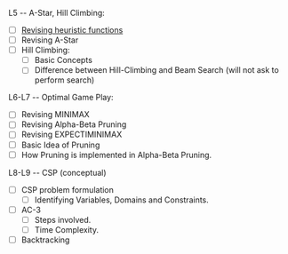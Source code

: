 L5 -- A-Star, Hill Climbing:

- [ ] [Revising heuristic functions](obsidian://open?vault=AI_Exam_2&file=L5%2FRevising%20heuristic%20functions)
- [ ] Revising A-Star 
- [ ] Hill Climbing:
    - [ ] Basic Concepts
    - [ ] Difference between Hill-Climbing and Beam Search (will not ask to perform search)

L6-L7 -- Optimal Game Play:

- [ ] Revising MINIMAX
- [ ] Revising Alpha-Beta Pruning
- [ ] Revising EXPECTIMINIMAX
- [ ] Basic Idea of Pruning
- [ ] How Pruning is implemented in Alpha-Beta Pruning.

L8-L9 -- CSP (conceptual)

- [ ] CSP problem formulation
    - [ ] Identifying Variables, Domains and Constraints.
- [ ] AC-3
    - [ ] Steps involved.
    - [ ] Time Complexity.
- [ ] Backtracking
